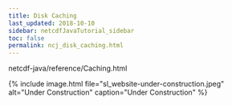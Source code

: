 ```yaml
---
title: Disk Caching
last_updated: 2018-10-10
sidebar: netcdfJavaTutorial_sidebar
toc: false
permalink: ncj_disk_caching.html
---
```


netcdf-java/reference/Caching.html

{% include image.html file="sl_website-under-construction.jpeg" alt="Under Construction" caption="Under Construction" %}
